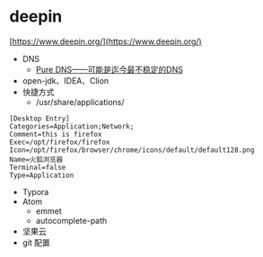 # deepin

[https://www.deepin.org/](https://www.deepin.org/)


- DNS
  - [Pure DNS——可能是迄今最不稳定的DNS](https://dream.ren/pure_dns.html)
- open-jdk、IDEA、Clion
- 快捷方式
  - /usr/share/applications/

```
[Desktop Entry]
Categories=Application;Network;
Comment=this is firefox
Exec=/opt/firefox/firefox
Icon=/opt/firefox/browser/chrome/icons/default/default128.png
Name=火狐浏览器
Terminal=false
Type=Application
```

- Typora
- Atom
  - emmet
  - autocomplete-path
- 坚果云
- git 配置
